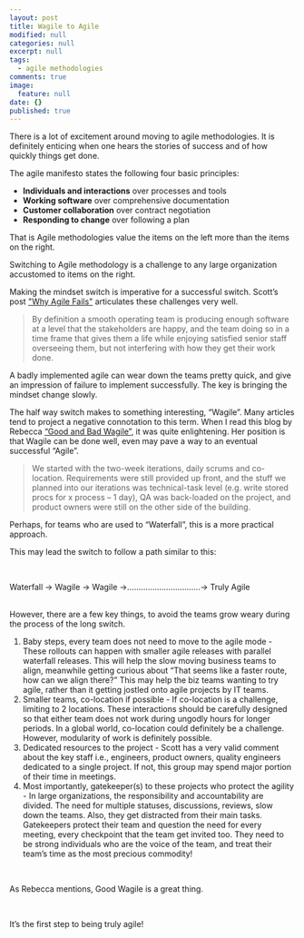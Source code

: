 ```yaml
---
layout: post
title: Wagile to Agile
modified: null
categories: null
excerpt: null
tags: 
  - agile methodologies
comments: true
image: 
  feature: null
date: {}
published: true
---
```



There is a lot of excitement around moving to agile methodologies. It is definitely enticing when one hears the stories of success and of how quickly things get done.

The agile manifesto states the following four basic principles:

* **Individuals and interactions** over processes and tools
* **Working software** over comprehensive documentation
* **Customer collaboration** over contract negotiation
* **Responding to change** over following a plan

 That is Agile methodologies value the items on the left more than the items on the right.

 Switching to Agile methodology is a challenge to any large organization accustomed to items on the right.

 Making the mindset switch is imperative for a successful switch. Scott’s post ["Why Agile Fails"](https://www.linkedin.com/pulse/20140914191740-5210587-why-agile-fails) articulates these challenges very well.


 > By definition a smooth operating team is producing enough software at a level that the stakeholders are happy, and the team doing so in a time frame that gives them a life while enjoying satisfied senior staff overseeing them, but not interfering with how they get their work done.

 A badly implemented agile can wear down the teams pretty quick, and give an impression of failure to implement successfully. The key is bringing the mindset change slowly.

 The half way switch makes to something interesting, “Wagile”. Many articles tend to project a negative connotation to this term. When I read this blog by Rebecca [“Good and Bad Wagile”](http://www.thoughtworks.com/insights/blog/good-and-bad-wagile), it was quite enlightening. Her position is that Wagile can be done well, even may pave a way to an eventual successful “Agile”.

> We started with the two-week iterations, daily scrums and co-location.  Requirements were still provided up front, and the stuff we planned into our iterations was technical-task level (e.g. write stored procs for x process – 1 day), QA was back-loaded on the project, and product owners were still on the other side of the building.

 Perhaps, for teams who are used to “Waterfall”, this is a more practical approach.

This may lead the switch to follow a path similar to this: 

&nbsp;

Waterfall -> Wagile -> Wagile ->…………………………..-> Truly Agile   
&nbsp;

However, there are a few key things, to avoid the teams grow weary during the process of the long switch.

1. Baby steps, every team does not need to move to the agile mode - These rollouts can happen with smaller agile releases with parallel waterfall releases. This will help the slow moving business teams to align, meanwhile getting curious about “That seems like a faster route, how can we align there?” This may help the biz teams wanting to try agile, rather than it getting jostled onto agile projects by IT teams.
2. Smaller teams, co-location if possible - If co-location is a challenge, limiting to 2 locations. These interactions should be carefully designed so that either team does not work during ungodly hours for longer periods. In a global world, co-location could definitely be a challenge. However, modularity of work is definitely possible.
3. Dedicated resources to the project - Scott has a very valid comment about the key staff i.e., engineers, product owners, quality engineers dedicated to a single project. If not, this group may spend major portion of their time in meetings.
4. Most importantly, gatekeeper(s) to these projects who protect the agility - In large organizations, the responsibility and accountability are divided. The need for multiple statuses, discussions, reviews, slow down the teams. Also, they get distracted from their main tasks. Gatekeepers protect their team and question the need for every meeting, every checkpoint that the team get invited too. They need to be strong individuals who are the voice of the team, and treat their team’s time as the most precious commodity!

&nbsp;

As Rebecca mentions, Good Wagile is a great thing.

&nbsp;

It’s the first step to being truly agile!
